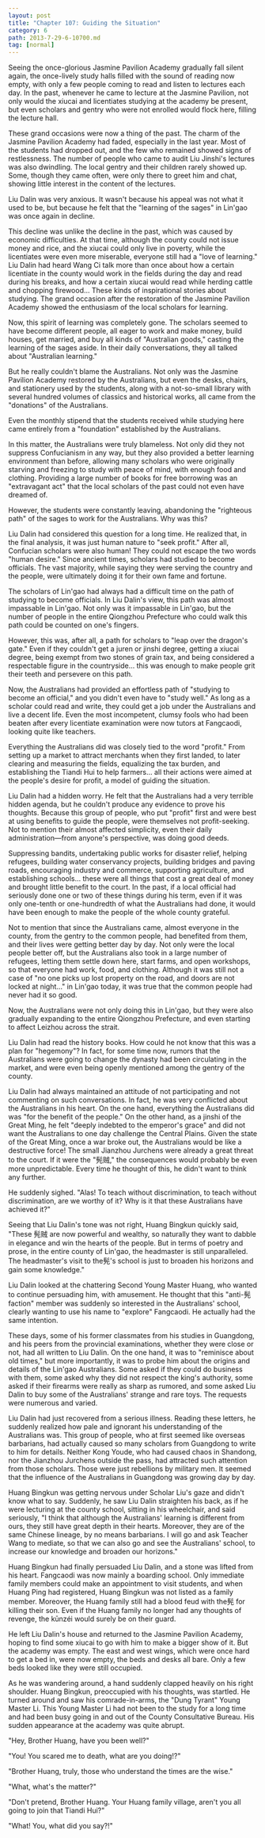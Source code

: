 ```yaml
---
layout: post
title: "Chapter 107: Guiding the Situation"
category: 6
path: 2013-7-29-6-10700.md
tag: [normal]
---
```


Seeing the once-glorious Jasmine Pavilion Academy gradually fall silent again, the once-lively study halls filled with the sound of reading now empty, with only a few people coming to read and listen to lectures each day. In the past, whenever he came to lecture at the Jasmine Pavilion, not only would the xiucai and licentiates studying at the academy be present, but even scholars and gentry who were not enrolled would flock here, filling the lecture hall.

These grand occasions were now a thing of the past. The charm of the Jasmine Pavilion Academy had faded, especially in the last year. Most of the students had dropped out, and the few who remained showed signs of restlessness. The number of people who came to audit Liu Jinshi's lectures was also dwindling. The local gentry and their children rarely showed up. Some, though they came often, were only there to greet him and chat, showing little interest in the content of the lectures.

Liu Dalin was very anxious. It wasn't because his appeal was not what it used to be, but because he felt that the "learning of the sages" in Lin'gao was once again in decline.

This decline was unlike the decline in the past, which was caused by economic difficulties. At that time, although the county could not issue money and rice, and the xiucai could only live in poverty, while the licentiates were even more miserable, everyone still had a "love of learning." Liu Dalin had heard Wang Ci talk more than once about how a certain licentiate in the county would work in the fields during the day and read during his breaks, and how a certain xiucai would read while herding cattle and chopping firewood... These kinds of inspirational stories about studying. The grand occasion after the restoration of the Jasmine Pavilion Academy showed the enthusiasm of the local scholars for learning.

Now, this spirit of learning was completely gone. The scholars seemed to have become different people, all eager to work and make money, build houses, get married, and buy all kinds of "Australian goods," casting the learning of the sages aside. In their daily conversations, they all talked about "Australian learning."

But he really couldn't blame the Australians. Not only was the Jasmine Pavilion Academy restored by the Australians, but even the desks, chairs, and stationery used by the students, along with a not-so-small library with several hundred volumes of classics and historical works, all came from the "donations" of the Australians.

Even the monthly stipend that the students received while studying here came entirely from a "foundation" established by the Australians.

In this matter, the Australians were truly blameless. Not only did they not suppress Confucianism in any way, but they also provided a better learning environment than before, allowing many scholars who were originally starving and freezing to study with peace of mind, with enough food and clothing. Providing a large number of books for free borrowing was an "extravagant act" that the local scholars of the past could not even have dreamed of.

However, the students were constantly leaving, abandoning the "righteous path" of the sages to work for the Australians. Why was this?

Liu Dalin had considered this question for a long time. He realized that, in the final analysis, it was just human nature to "seek profit." After all, Confucian scholars were also human! They could not escape the two words "human desire." Since ancient times, scholars had studied to become officials. The vast majority, while saying they were serving the country and the people, were ultimately doing it for their own fame and fortune.

The scholars of Lin'gao had always had a difficult time on the path of studying to become officials. In Liu Dalin's view, this path was almost impassable in Lin'gao. Not only was it impassable in Lin'gao, but the number of people in the entire Qiongzhou Prefecture who could walk this path could be counted on one's fingers.

However, this was, after all, a path for scholars to "leap over the dragon's gate." Even if they couldn't get a juren or jinshi degree, getting a xiucai degree, being exempt from two stones of grain tax, and being considered a respectable figure in the countryside... this was enough to make people grit their teeth and persevere on this path.

Now, the Australians had provided an effortless path of "studying to become an official," and you didn't even have to "study well." As long as a scholar could read and write, they could get a job under the Australians and live a decent life. Even the most incompetent, clumsy fools who had been beaten after every licentiate examination were now tutors at Fangcaodi, looking quite like teachers.

Everything the Australians did was closely tied to the word "profit." From setting up a market to attract merchants when they first landed, to later clearing and measuring the fields, equalizing the tax burden, and establishing the Tiandi Hui to help farmers... all their actions were aimed at the people's desire for profit, a model of guiding the situation.

Liu Dalin had a hidden worry. He felt that the Australians had a very terrible hidden agenda, but he couldn't produce any evidence to prove his thoughts. Because this group of people, who put "profit" first and were best at using benefits to guide the people, were themselves not profit-seeking. Not to mention their almost affected simplicity, even their daily administration—from anyone's perspective, was doing good deeds.

Suppressing bandits, undertaking public works for disaster relief, helping refugees, building water conservancy projects, building bridges and paving roads, encouraging industry and commerce, supporting agriculture, and establishing schools... these were all things that cost a great deal of money and brought little benefit to the court. In the past, if a local official had seriously done one or two of these things during his term, even if it was only one-tenth or one-hundredth of what the Australians had done, it would have been enough to make the people of the whole county grateful.

Not to mention that since the Australians came, almost everyone in the county, from the gentry to the common people, had benefited from them, and their lives were getting better day by day. Not only were the local people better off, but the Australians also took in a large number of refugees, letting them settle down here, start farms, and open workshops, so that everyone had work, food, and clothing. Although it was still not a case of "no one picks up lost property on the road, and doors are not locked at night..." in Lin'gao today, it was true that the common people had never had it so good.

Now, the Australians were not only doing this in Lin'gao, but they were also gradually expanding to the entire Qiongzhou Prefecture, and even starting to affect Leizhou across the strait.

Liu Dalin had read the history books. How could he not know that this was a plan for "hegemony"? In fact, for some time now, rumors that the Australians were going to change the dynasty had been circulating in the market, and were even being openly mentioned among the gentry of the county.

Liu Dalin had always maintained an attitude of not participating and not commenting on such conversations. In fact, he was very conflicted about the Australians in his heart. On the one hand, everything the Australians did was "for the benefit of the people." On the other hand, as a jinshi of the Great Ming, he felt "deeply indebted to the emperor's grace" and did not want the Australians to one day challenge the Central Plains. Given the state of the Great Ming, once a war broke out, the Australians would be like a destructive force! The small Jianzhou Jurchens were already a great threat to the court. If it were the "髡贼," the consequences would probably be even more unpredictable. Every time he thought of this, he didn't want to think any further.

He suddenly sighed. "Alas! To teach without discrimination, to teach without discrimination, are we worthy of it? Why is it that these Australians have achieved it?"

Seeing that Liu Dalin's tone was not right, Huang Bingkun quickly said, "These 髡贼 are now powerful and wealthy, so naturally they want to dabble in elegance and win the hearts of the people. But in terms of poetry and prose, in the entire county of Lin'gao, the headmaster is still unparalleled. The headmaster's visit to the髡's school is just to broaden his horizons and gain some knowledge."

Liu Dalin looked at the chattering Second Young Master Huang, who wanted to continue persuading him, with amusement. He thought that this "anti-髡 faction" member was suddenly so interested in the Australians' school, clearly wanting to use his name to "explore" Fangcaodi. He actually had the same intention.

These days, some of his former classmates from his studies in Guangdong, and his peers from the provincial examinations, whether they were close or not, had all written to Liu Dalin. On the one hand, it was to "reminisce about old times," but more importantly, it was to probe him about the origins and details of the Lin'gao Australians. Some asked if they could do business with them, some asked why they did not respect the king's authority, some asked if their firearms were really as sharp as rumored, and some asked Liu Dalin to buy some of the Australians' strange and rare toys. The requests were numerous and varied.

Liu Dalin had just recovered from a serious illness. Reading these letters, he suddenly realized how pale and ignorant his understanding of the Australians was. This group of people, who at first seemed like overseas barbarians, had actually caused so many scholars from Guangdong to write to him for details. Neither Kong Youde, who had caused chaos in Shandong, nor the Jianzhou Jurchens outside the pass, had attracted such attention from those scholars. Those were just rebellions by military men. It seemed that the influence of the Australians in Guangdong was growing day by day.

Huang Bingkun was getting nervous under Scholar Liu's gaze and didn't know what to say. Suddenly, he saw Liu Dalin straighten his back, as if he were lecturing at the county school, sitting in his wheelchair, and said seriously, "I think that although the Australians' learning is different from ours, they still have great depth in their hearts. Moreover, they are of the same Chinese lineage, by no means barbarians. I will go and ask Teacher Wang to mediate, so that we can also go and see the Australians' school, to increase our knowledge and broaden our horizons."

Huang Bingkun had finally persuaded Liu Dalin, and a stone was lifted from his heart. Fangcaodi was now mainly a boarding school. Only immediate family members could make an appointment to visit students, and when Huang Ping had registered, Huang Bingkun was not listed as a family member. Moreover, the Huang family still had a blood feud with the髡 for killing their son. Even if the Huang family no longer had any thoughts of revenge, the kūnzéi would surely be on their guard.

He left Liu Dalin's house and returned to the Jasmine Pavilion Academy, hoping to find some xiucai to go with him to make a bigger show of it. But the academy was empty. The east and west wings, which were once hard to get a bed in, were now empty, the beds and desks all bare. Only a few beds looked like they were still occupied.

As he was wandering around, a hand suddenly clapped heavily on his right shoulder. Huang Bingkun, preoccupied with his thoughts, was startled. He turned around and saw his comrade-in-arms, the "Dung Tyrant" Young Master Li. This Young Master Li had not been to the study for a long time and had been busy going in and out of the County Consultative Bureau. His sudden appearance at the academy was quite abrupt.

"Hey, Brother Huang, have you been well?"

"You! You scared me to death, what are you doing!?"

"Brother Huang, truly, those who understand the times are the wise."

"What, what's the matter?"

"Don't pretend, Brother Huang. Your Huang family village, aren't you all going to join that Tiandi Hui?"

"What! You, what did you say?!"